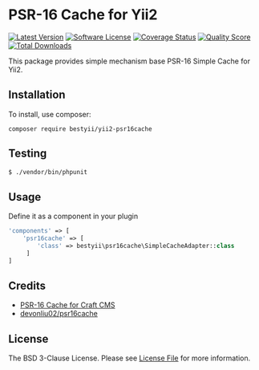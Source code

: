 # PSR-16 Cache for Yii2
[![Latest Version](https://img.shields.io/github/release/bestyii/psr16cache.svg?style=flat-square)](https://github.com/bestyii/psr16cache/releases)
[![Software License](https://img.shields.io/badge/license-MIT-brightgreen.svg?style=flat-square)](LICENSE.md)
[![Coverage Status](https://img.shields.io/scrutinizer/coverage/g/bestyii/psr16cache.svg?style=flat-square)](https://scrutinizer-ci.com/g/bestyii/psr16cache/code-structure)
[![Quality Score](https://img.shields.io/scrutinizer/g/bestyii/psr16cache.svg?style=flat-square)](https://scrutinizer-ci.com/g/bestyii/psr16cache)
[![Total Downloads](https://img.shields.io/packagist/dt/bestyii/psr16cache.svg?style=flat-square)](https://packagist.org/packages/bestyii/psr16cache)

This package provides simple mechanism base PSR-16 Simple Cache for Yii2.

## Installation

To install, use composer:

```
composer require bestyii/yii2-psr16cache
```

## Testing

``` bash
$ ./vendor/bin/phpunit
```

## Usage
Define it as a component in your plugin
```php 
'components' => [
    'psr16cache' => [
        'class' => bestyii\psr16cache\SimpleCacheAdapter::class
     ]
]
```


## Credits

- [PSR-16 Cache for Craft CMS](https://github.com/flipboxfactory/craft-psr16)
- [devonliu02/psr16cache](https://github.com/devonliu02/yii2-simple-cache-adapter)

## License

The BSD 3-Clause License. Please see [License File](https://github.com/bestyii/yii2-psr16cache/blob/main/LICENSE) for more information.
